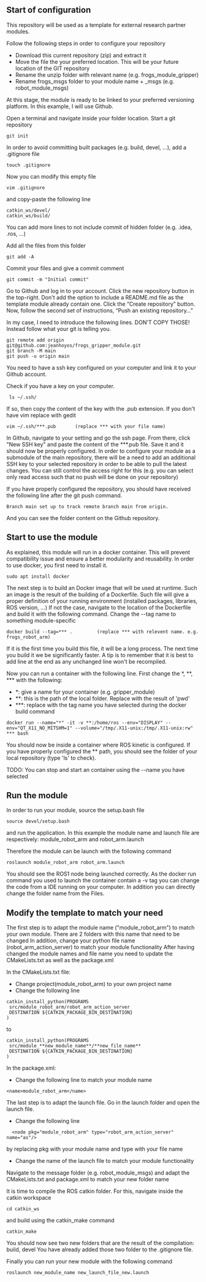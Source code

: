 
## Start of configuration 

This repository will be used as a template for external research partner modules. 

Follow the following steps in order to configure your repository 


- Download this current repository (zip) and extract it
- Move the file the your preferred location. This will be your future location of the GIT repository
- Rename the unzip folder with relevant name (e.g. frogs_module_gripper)
- Rename frogs_msgs folder to your module name + _msgs (e.g. robot_module_msgs)

At this stage, the module is ready to be linked to your preferred versioning platform. In this example, I will use Github.

 Open a terminal and navigate inside your folder location.
 Start a git repository 

```
git init
```

In order to avoid committing built packages (e.g. build, devel, ...), add a .gitignore file

```
touch .gitignore
```

Now you can modify this empty file

```
vim .gitignore
```

and copy-paste the following line 

```
catkin_ws/devel/
catkin_ws/build/
```

You can add more lines to not include commit of hidden folder (e.g. .idea, .ros, ...)


Add all the files from this folder

```
git add -A
``` 

Commit your files and give a commit comment

```
git commit -m "Initial commit"
``` 

Go to Github and log in to your account. Click the new repository button in the top-right. Don't add the option to include a README.md file as the template module already contain one.
Click the “Create repository” button. Now, follow the second set of instructions, “Push an existing repository…”

In my case, I need to introduce the following lines. DON'T COPY THOSE! Instead follow what your git is telling you.

```
git remote add origin git@github.com:jeanhoyos/frogs_gripper_module.git
git branch -M main
git push -u origin main
```

You need to have a ssh key configured on your computer and link it to your Github account.

Check if you have a key on your computer.
```
 ls ~/.ssh/
```

If so, then copy the content of the key with the .pub extension.  If you don't have vim replace with gedit

```
vim ~/.ssh/***.pub       (replace *** with your file name)
```

In Github, navigate to your setting and go the ssh page. From there, click "New SSH key" and paste the content of the ***.pub file.
Save it and it should now be properly configured. In order to configure your module as a submodule of the main repository, there will be a need to add an additional SSH key to your selected repository in order to be able to pull the latest changes. You can still control the access right for this (e.g. you can select only read access such that no push will be done on your repository) 

If you have properly configured the repository, you should have received the following line after the git push command.
```
Branch main set up to track remote branch main from origin.
```
And you can see the folder content on the Github repository.


## Start to use the module

As explained, this module will run in a docker container. This will prevent compatibility issue and ensure a better modularity and reusability.
In order to use docker, you first need to install it.

```
sudo apt install docker
```

The next step is to build an Docker image that will be used at runtime. Such an image is the result of the building of a Dockerfile.
Such file will give a proper definition of your running environment (installed packages, libraries, ROS version, ...) 
If not the case, navigate to the location of the Dockerfile and build it with the following command. Change the --tag name to something module-specific 

```
docker build --tag=*** .         (replace *** with relevent name. e.g. frogs_robot_arm)
```

If it is the first time you build this file, it will be a long process. The next time you build it we be significantly faster. A tip is to remember that it is best to add line at the end as any unchanged line won't be recompiled.

Now you can run a container with the following line. First change the *, **, *** with the following:
- *: give a name for your container (e.g. gripper_module)
- **: this is the path of the local folder. Replace with the result of 'pwd'
- ***: replace with the tag name you have selected during the docker build command
 

```
docker run --name="*" -it -v **:/home/ros --env="DISPLAY" --env="QT_X11_NO_MITSHM=1" --volume="/tmp/.X11-unix:/tmp/.X11-unix:rw" *** bash
```

You should now be inside a container where ROS kinetic is configured. If you have properly configured the ** path, you should see the folder of your local repository (type 'ls' to check). 

TODO: You can stop and start an container using the --name you have selected


## Run the module

In order to run your module, source the setup.bash file

```
source devel/setup.bash
```

and run the application. In this example the module name and launch file are respectively:  module_robot_arm and robot_arm.launch 

Therefore the module can be launch with the following command

```
roslaunch module_robot_arm robot_arm.launch
```

You should see the ROS1 node being launched correctly. As the docker run command you used to launch the container contain a -v tag you can change the code from a IDE running on your computer. In addition you can directly change the folder name from the Files.

## Modify the template to match your need

The first step is to adapt the module name ("module_robot_arm") to match your own module. There are 2 folders with this name that need to be changed
In addition, change your python file name (robot_arm_action_server) to match your module functionality
After having changed the module names and file name you need to update the CMakeLists.txt as well as the package.xml 

In the CMakeLists.txt file:
 
 - Change project(module_robot_arm) to your own project name
 - Change the following line
 
 ```
catkin_install_python(PROGRAMS
  src/module_robot_arm/robot_arm_action_server
  DESTINATION ${CATKIN_PACKAGE_BIN_DESTINATION}
)
```

to 

 ```
catkin_install_python(PROGRAMS
  src/module_**new_module_name**/**new_file_name**
  DESTINATION ${CATKIN_PACKAGE_BIN_DESTINATION}
)
```

In the package.xml:
- Change the following line to match your module name 
```
<name>module_robot_arm</name> 
```

The last step is to adapt the launch file. Go in the launch folder and open the launch file.

- Change the following line

```
  <node pkg="module_robot_arm" type="robot_arm_action_server" name="as"/>
```

by replacing pkg with your module name and type with your file name

- Change the name of the launch file to match your module functionality 


Navigate to the message folder (e.g. robot_module_msgs) and adapt the CMakeLists.txt and package.xml to match your new folder name

It is time to compile the ROS catkin folder. For this, navigate inside the catkin workspace

```
cd catkin_ws
```

and build using the catkin_make command

```
catkin_make 
```

You should now see two new folders that are the result of the compilation: build, devel
You have already added those two folder to the .gitignore file. 

Finally you can run your new module with the following command

```
roslaunch new_module_name new_launch_file_new.launch
```
 


